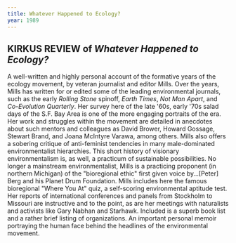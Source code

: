 ```yaml
---
title: Whatever Happened to Ecology?
year: 1989
---
```


## KIRKUS REVIEW of *Whatever Happened to Ecology?*

A well-written and highly personal account of the formative years of the ecology movement, by veteran journalist and editor Mills. Over the years, Mills has written for or edited some of the leading environmental journals, such as the early *Rolling Stone* spinoff, *Earth Times*, *Not Man Apart*, and *Co-Evolution Quarterly*. Her survey here of the late '60s, early '70s salad days of the S.F. Bay Area is one of the more engaging portraits of the era. Her work and struggles within the movement are detailed in anecdotes about such mentors and colleagues as David Brower, Howard Gossage, Stewart Brand, and Joana McIntyre Varawa, among others. Mills also offers a sobering critique of anti-feminist tendencies in many male-dominated environmentalist hierarchies. This short history of visionary environmentalism is, as well, a practicum of sustainable possibilities. No longer a mainstream environmentalist, Mills is a practicing proponent (in northern Michigan) of the "bioregional ethic" first given voice by&hellip;[Peter] Berg and his Planet Drum Foundation. Mills includes here the famous bioregional "Where You At" quiz, a self-scoring environmental aptitude test. Her reports of international conferences and panels from Stockholm to Missouri are instructive and to the point, as are her meetings with naturalists and activists like Gary Nabhan and Starhawk. Included is a superb book list and a rather brief listing of organizations. An important personal memoir portraying the human face behind the headlines of the environmental movement.
